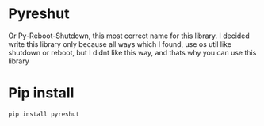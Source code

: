 # Pyreshut
Or Py-Reboot-Shutdown, this most correct name for this library.
I decided write this library only because all ways which
I found, use os util like shutdown or reboot, but I didnt 
like this way, and thats why you can use this library 


# Pip install 
```
pip install pyreshut
```


